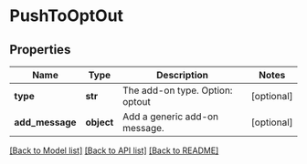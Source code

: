 # PushToOptOut

## Properties
Name | Type | Description | Notes
------------ | ------------- | ------------- | -------------
**type** | **str** | The add-on type. Option: optout | [optional] 
**add_message** | **object** | Add a generic add-on message. | [optional] 

[[Back to Model list]](../README.md#documentation-for-models) [[Back to API list]](../README.md#documentation-for-api-endpoints) [[Back to README]](../README.md)


